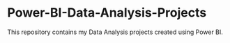 # Power-BI-Data-Analysis-Projects
This repository contains my Data Analysis projects created using Power BI.
